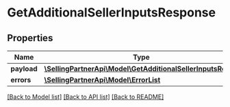 # GetAdditionalSellerInputsResponse

## Properties
Name | Type | Description | Notes
------------ | ------------- | ------------- | -------------
**payload** | [**\SellingPartnerApi\Model\GetAdditionalSellerInputsResult**](GetAdditionalSellerInputsResult.md) |  | [optional] 
**errors** | [**\SellingPartnerApi\Model\ErrorList**](ErrorList.md) |  | [optional] 

[[Back to Model list]](../README.md#documentation-for-models) [[Back to API list]](../README.md#documentation-for-api-endpoints) [[Back to README]](../README.md)


